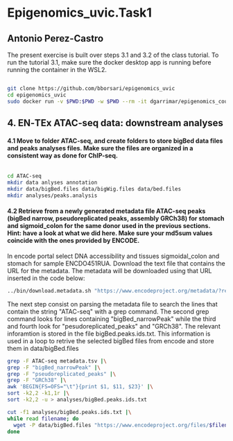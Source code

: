 # Epigenomics_uvic.Task1
## Antonio Perez-Castro

The present exercise is built over steps 3.1 and 3.2 of the class tutorial. To run the tutorial 3.1, make sure the docker desktop app is running before running the container in the WSL2.

```bash

git clone https://github.com/bborsari/epigenomics_uvic
cd epigenomics_uvic
sudo docker run -v $PWD:$PWD -w $PWD --rm -it dgarrimar/epigenomics_course

```

## 4. EN‐TEx ATAC‐seq data: downstream analyses

#### 4.1 Move to folder ATAC-seq, and create folders to store bigBed data files and peaks analyses files. Make sure the files are organized in a consistent way as done for ChIP-seq.

```bash

cd ATAC-seq
mkdir data anlyses annotation
mkdir data/bigBed.files data/bigWig.files data/bed.files
mkdir analyses/peaks.analysis

```
#### 4.2 Retrieve from a newly generated metadata file ATAC-seq peaks (bigBed narrow, pseudoreplicated peaks, assembly GRCh38) for stomach and sigmoid_colon for the same donor used in the previous sections. Hint: have a look at what we did here. Make sure your md5sum values coincide with the ones provided by ENCODE.

In encode portal select DNA accessibility and tissues sigmoidal_colon and stomach for sample ENCDO451RUA. Download the text file that contains the URL for the metadata. The metadata will be downloaded using that URL inserted in the code below:

```bash
../bin/download.metadata.sh "https://www.encodeproject.org/metadata/?replicates.library.biosample.donor.uuid=d370683e-81e7-473f-8475-7716d027849b&status=released&status=submitted&status=in+progress&biosample_ontology.term_name=sigmoid+colon&biosample_ontology.term_name=stomach&assay_slims=DNA+accessibility&type=Experiment"
```

The next step consist on parsing the metadata file to search the lines that contain the string "ATAC-seq" with a grep command.
The second grep command looks for lines containing "bigBed_narrowPeak" while the third and fourth look for "pesudoreplicated_peaks" and "GRCh38".
The relevant inforamtion is stored in the file bigBed.peaks.ids.txt. This information is used in a loop to retrive the selected bigBed files from encode and store them in data/bigBed.files

```bash
grep -F ATAC-seq metadata.tsv |\
grep -F "bigBed_narrowPeak" |\
grep -F "pseudoreplicated_peaks" |\
grep -F "GRCh38" |\
awk 'BEGIN{FS=OFS="\t"}{print $1, $11, $23}' |\
sort -k2,2 -k1,1r |\
sort -k2,2 -u > analyses/bigBed.peaks.ids.txt

cut -f1 analyses/bigBed.peaks.ids.txt |\
while read filename; do
  wget -P data/bigBed.files "https://www.encodeproject.org/files/$filename/@@download/$filename.bigBed"
done
```
